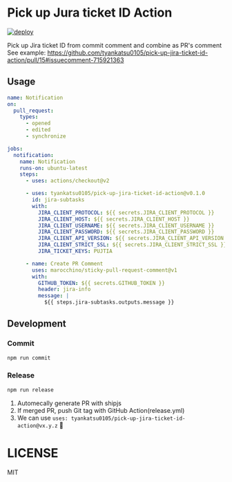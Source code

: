 # Pick up Jura ticket ID Action

[![deploy](https://img.shields.io/badge/deploy-🛳%20Ship.js-blue?style=flat)](https://github.com/algolia/shipjs)

Pick up Jira ticket ID from commit comment and combine as PR's comment
See example:
https://github.com/tyankatsu0105/pick-up-jira-ticket-id-action/pull/15#issuecomment-715921363

## Usage

```yml
name: Notification
on:
  pull_request:
    types:
      - opened
      - edited
      - synchronize

jobs:
  notification:
    name: Notification
    runs-on: ubuntu-latest
    steps:
      - uses: actions/checkout@v2

      - uses: tyankatsu0105/pick-up-jira-ticket-id-action@v0.1.0
        id: jira-subtasks
        with:
          JIRA_CLIENT_PROTOCOL: ${{ secrets.JIRA_CLIENT_PROTOCOL }}
          JIRA_CLIENT_HOST: ${{ secrets.JIRA_CLIENT_HOST }}
          JIRA_CLIENT_USERNAME: ${{ secrets.JIRA_CLIENT_USERNAME }}
          JIRA_CLIENT_PASSWORD: ${{ secrets.JIRA_CLIENT_PASSWORD }}
          JIRA_CLIENT_API_VERSION: ${{ secrets.JIRA_CLIENT_API_VERSION }}
          JIRA_CLIENT_STRICT_SSL: ${{ secrets.JIRA_CLIENT_STRICT_SSL }}
          JIRA_TICKET_KEYS: PUJTIA

      - name: Create PR Comment
        uses: marocchino/sticky-pull-request-comment@v1
        with:
          GITHUB_TOKEN: ${{ secrets.GITHUB_TOKEN }}
          header: jira-info
          message: |
            ${{ steps.jira-subtasks.outputs.message }}
```

## Development

### Commit

```bash
npm run commit
```

### Release

```bash
npm run release
```

1. Automecally generate PR with shipjs
1. If merged PR, push Git tag with GitHub Action(release.yml)
1. We can use `uses: tyankatsu0105/pick-up-jira-ticket-id-action@vx.y.z` 🎉

# LICENSE

MIT
